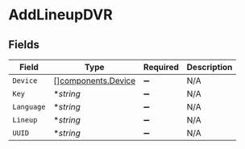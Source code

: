 # AddLineupDVR


## Fields

| Field                                                    | Type                                                     | Required                                                 | Description                                              |
| -------------------------------------------------------- | -------------------------------------------------------- | -------------------------------------------------------- | -------------------------------------------------------- |
| `Device`                                                 | [][components.Device](../../models/components/device.md) | :heavy_minus_sign:                                       | N/A                                                      |
| `Key`                                                    | **string*                                                | :heavy_minus_sign:                                       | N/A                                                      |
| `Language`                                               | **string*                                                | :heavy_minus_sign:                                       | N/A                                                      |
| `Lineup`                                                 | **string*                                                | :heavy_minus_sign:                                       | N/A                                                      |
| `UUID`                                                   | **string*                                                | :heavy_minus_sign:                                       | N/A                                                      |
